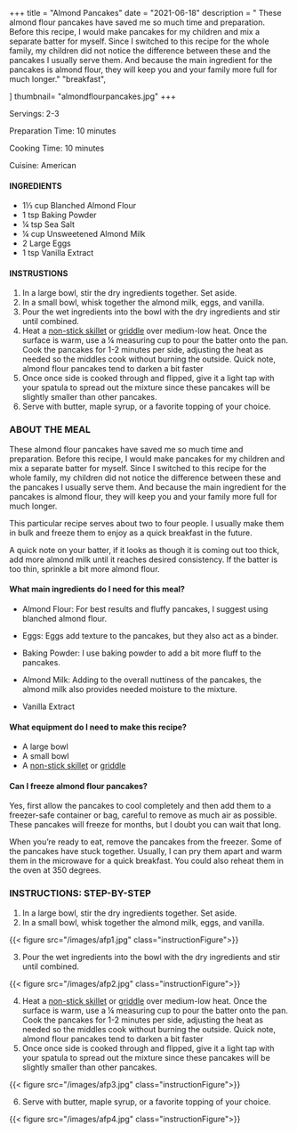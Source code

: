 
+++
title = "Almond Pancakes"
date = "2021-06-18"
description = "
These almond flour pancakes have saved me so much time and preparation. Before this recipe, I would make pancakes for my children and mix a separate batter for myself. Since I switched to this recipe for the whole family, my children did not notice the difference between these and the pancakes I usually serve them. And because the main ingredient for the pancakes is almond flour, they will keep you and your family more full for much longer."
    "breakfast",
   
]
thumbnail= "almondflourpancakes.jpg"
+++

Servings: 2-3 <!--more-->

Preparation Time: 10 minutes 

Cooking Time: 10 minutes 

Cuisine: American 

#### INGREDIENTS 

* 1⅓ cup Blanched Almond Flour
* 1 tsp Baking Powder
* ¼ tsp Sea Salt
* ¼ cup Unsweetened Almond Milk
* 2 Large Eggs
* 1 tsp Vanilla Extract 
  
#### INSTRUSTIONS

1. In a large bowl, stir the dry ingredients together. Set aside. 
2. In a small bowl, whisk together the almond milk, eggs, and vanilla.
3. Pour the wet ingredients into the bowl with the dry ingredients and stir until combined. 
4. Heat a [non-stick skillet](https://amzn.to/3xy2Mkd) or [griddle](https://amzn.to/3vFthD9) over medium-low heat. Once the surface is warm, use a ¼ measuring cup to pour the batter onto the pan. Cook the pancakes for 1-2 minutes per side, adjusting the heat as needed so the middles cook without burning the outside. Quick note, almond flour pancakes tend to darken a bit faster 
5. Once once side is cooked through and flipped, give it a light tap with your spatula to spread out the mixture since these pancakes will be slightly smaller than other pancakes. 
6. Serve with butter, maple syrup, or a favorite topping of your choice.

### ABOUT THE MEAL

These almond flour pancakes have saved me so much time and preparation. Before this recipe, I would make pancakes for my children and mix a separate batter for myself. Since I switched to this recipe for the whole family, my children did not notice the difference between these and the pancakes I usually serve them. And because the main ingredient for the pancakes is almond flour, they will keep you and your family more full for much longer. 

This particular recipe serves about two to four people. I usually make them in bulk and freeze them to enjoy as a quick breakfast in the future. 

A quick note on your batter, if it looks as though it is coming out too thick, add more almond milk until it reaches desired consistency. If the batter is too thin, sprinkle a bit more almond flour. 

#### What main ingredients do I need for this meal?

* Almond Flour: For best results and fluffy pancakes, I suggest using blanched almond flour.

* Eggs: Eggs add texture to the pancakes, but they also act as a binder.  

* Baking Powder: I use baking powder to add a bit more fluff to the pancakes.  

* Almond Milk: Adding to the overall nuttiness of the pancakes, the almond milk also provides needed moisture to the mixture.  

* Vanilla Extract

#### What equipment do I need to make this recipe?

* A large bowl 
* A small bowl 
* A [non-stick skillet](https://amzn.to/3xy2Mkd) or [griddle](https://amzn.to/3vFthD9) 

#### Can I freeze almond flour pancakes?

Yes, first allow the pancakes to cool completely and then add them to a freezer-safe container or bag, careful to remove as much air as possible. These pancakes will freeze for months, but I doubt you can wait that long. 

When you’re ready to eat, remove the pancakes from the freezer. Some of the pancakes have stuck together. Usually, I can pry them apart and warm them in the microwave for a quick breakfast. You could also reheat them in the oven at 350 degrees. 

### INSTRUCTIONS: STEP-BY-STEP 

1. In a large bowl, stir the dry ingredients together. Set aside. 
2. In a small bowl, whisk together the almond milk, eggs, and vanilla.

{{< figure src="/images/afp1.jpg" class="instructionFigure">}}

3. Pour the wet ingredients into the bowl with the dry ingredients and stir until combined. 

{{< figure src="/images/afp2.jpg" class="instructionFigure">}}

4. Heat a [non-stick skillet](https://amzn.to/3xy2Mkd) or [griddle](https://amzn.to/3vFthD9) over medium-low heat. Once the surface is warm, use a ¼ measuring cup to pour the batter onto the pan. Cook the pancakes for 1-2 minutes per side, adjusting the heat as needed so the middles cook without burning the outside. Quick note, almond flour pancakes tend to darken a bit faster 
5. Once once side is cooked through and flipped, give it a light tap with your spatula to spread out the mixture since these pancakes will be slightly smaller than other pancakes. 

{{< figure src="/images/afp3.jpg" class="instructionFigure">}}

6. Serve with butter, maple syrup, or a favorite topping of your choice.

{{< figure src="/images/afp4.jpg" class="instructionFigure">}}
